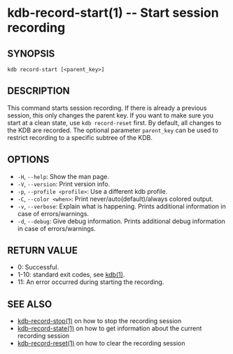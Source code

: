 # kdb-record-start(1) -- Start session recording

## SYNOPSIS

`kdb record-start [<parent_key>]`<br>

## DESCRIPTION

This command starts session recording.
If there is already a previous session, this only changes the parent key.
If you want to make sure you start at a clean state, use `kdb record-reset` first.
By default, all changes to the KDB are recorded.
The optional parameter `parent_key` can be used to restrict recording to a specific subtree of the KDB.

## OPTIONS

- `-H`, `--help`:
  Show the man page.
- `-V`, `--version`:
  Print version info.
- `-p`, `--profile <profile>`:
  Use a different kdb profile.
- `-C`, `--color <when>`:
  Print never/auto(default)/always colored output.
- `-v`, `--verbose`:
  Explain what is happening. Prints additional information in case of errors/warnings.
- `-d`, `--debug`:
  Give debug information. Prints additional debug information in case of errors/warnings.

## RETURN VALUE

- 0:
  Successful.
- 1-10:
  standard exit codes, see [kdb(1)](kdb.md).
- 11:
  An error occurred during starting the recording.

## SEE ALSO

- [kdb-record-stop(1)](kdb-record-stop.md) on how to stop the recording session
- [kdb-record-state(1)](kdb-record-state.md) on how to get information about the current recording session
- [kdb-record-reset(1)](kdb-record-reset.md) on how to clear the recording session
